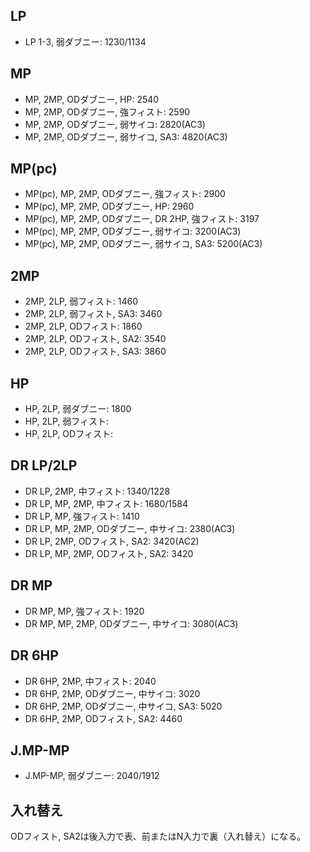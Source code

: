 ## LP

- LP 1-3, 弱ダブニー: 1230/1134

## MP

- MP, 2MP, ODダブニー, HP: 2540
- MP, 2MP, ODダブニー, 強フィスト: 2590
- MP, 2MP, ODダブニー, 弱サイコ: 2820(AC3)
- MP, 2MP, ODダブニー, 弱サイコ, SA3: 4820(AC3)

## MP(pc)

- MP(pc), MP, 2MP, ODダブニー, 強フィスト: 2900
- MP(pc), MP, 2MP, ODダブニー, HP: 2960
- MP(pc), MP, 2MP, ODダブニー, DR 2HP, 強フィスト: 3197
- MP(pc), MP, 2MP, ODダブニー, 弱サイコ: 3200(AC3)
- MP(pc), MP, 2MP, ODダブニー, 弱サイコ, SA3: 5200(AC3)

## 2MP

- 2MP, 2LP, 弱フィスト: 1460
- 2MP, 2LP, 弱フィスト, SA3: 3460
- 2MP, 2LP, ODフィスト: 1860
- 2MP, 2LP, ODフィスト, SA2: 3540
- 2MP, 2LP, ODフィスト, SA3: 3860

## HP

- HP, 2LP, 弱ダブニー: 1800
- HP, 2LP, 弱フィスト:
- HP, 2LP, ODフィスト:

## DR LP/2LP

- DR LP, 2MP, 中フィスト: 1340/1228
- DR LP, MP, 2MP, 中フィスト: 1680/1584
- DR LP, MP, 強フィスト: 1410
- DR LP, MP, 2MP, ODダブニー, 中サイコ: 2380(AC3)
- DR LP, 2MP, ODフィスト, SA2: 3420(AC2)
- DR LP, MP, 2MP, ODフィスト, SA2: 3420

## DR MP

- DR MP, MP, 強フィスト: 1920
- DR MP, MP, 2MP, ODダブニー, 中サイコ: 3080(AC3)

## DR 6HP

- DR 6HP, 2MP, 中フィスト: 2040
- DR 6HP, 2MP, ODダブニー, 中サイコ: 3020
- DR 6HP, 2MP, ODダブニー, 中サイコ, SA3: 5020
- DR 6HP, 2MP, ODフィスト, SA2: 4460

## J.MP-MP

- J.MP-MP, 弱ダブニー: 2040/1912

## 入れ替え

ODフィスト, SA2は後入力で表、前またはN入力で裏（入れ替え）になる。
